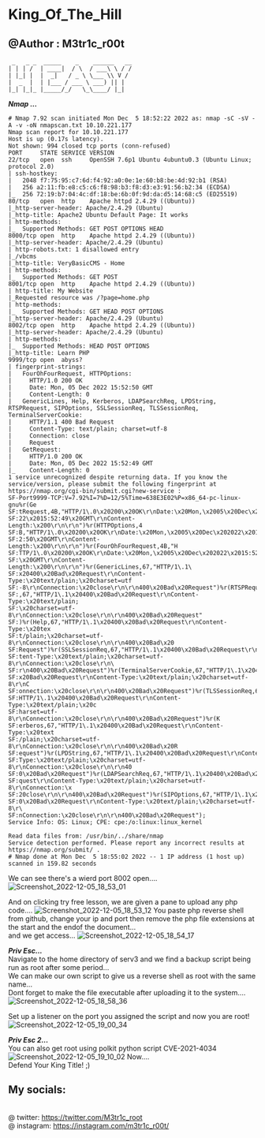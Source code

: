 # King_Of_The_Hill
## @Author : M3tr1c_r00t
```
 _   _ _  _____    _    ______   __
| | | /  | ____|  / \  / ___\ \ / /
| |_| |  |  _|   / _ \ \___ \\ V / 
|  _  |  | |___ / ___ \ ___) || |  
|_| |_|_ |_____/_/   \_\____/ |_|  

```

_**Nmap ...**_
```
# Nmap 7.92 scan initiated Mon Dec  5 18:52:22 2022 as: nmap -sC -sV -A -v -oN nmapscan.txt 10.10.221.177
Nmap scan report for 10.10.221.177
Host is up (0.17s latency).
Not shown: 994 closed tcp ports (conn-refused)
PORT     STATE SERVICE VERSION
22/tcp   open  ssh     OpenSSH 7.6p1 Ubuntu 4ubuntu0.3 (Ubuntu Linux; protocol 2.0)
| ssh-hostkey: 
|   2048 f7:75:95:c7:6d:f4:92:a0:0e:1e:60:b8:be:4d:92:b1 (RSA)
|   256 a2:11:fb:e8:c5:c6:f8:98:b3:f8:d3:e3:91:56:b2:34 (ECDSA)
|_  256 72:19:b7:04:4c:df:18:be:6b:0f:9d:da:d5:14:68:c5 (ED25519)
80/tcp   open  http    Apache httpd 2.4.29 ((Ubuntu))
|_http-server-header: Apache/2.4.29 (Ubuntu)
|_http-title: Apache2 Ubuntu Default Page: It works
| http-methods: 
|_  Supported Methods: GET POST OPTIONS HEAD
8000/tcp open  http    Apache httpd 2.4.29 ((Ubuntu))
|_http-server-header: Apache/2.4.29 (Ubuntu)
| http-robots.txt: 1 disallowed entry 
|_/vbcms
|_http-title: VeryBasicCMS - Home
| http-methods: 
|_  Supported Methods: GET POST
8001/tcp open  http    Apache httpd 2.4.29 ((Ubuntu))
| http-title: My Website
|_Requested resource was /?page=home.php
| http-methods: 
|_  Supported Methods: GET HEAD POST OPTIONS
|_http-server-header: Apache/2.4.29 (Ubuntu)
8002/tcp open  http    Apache httpd 2.4.29 ((Ubuntu))
|_http-server-header: Apache/2.4.29 (Ubuntu)
| http-methods: 
|_  Supported Methods: HEAD POST OPTIONS
|_http-title: Learn PHP
9999/tcp open  abyss?
| fingerprint-strings: 
|   FourOhFourRequest, HTTPOptions: 
|     HTTP/1.0 200 OK
|     Date: Mon, 05 Dec 2022 15:52:50 GMT
|     Content-Length: 0
|   GenericLines, Help, Kerberos, LDAPSearchReq, LPDString, RTSPRequest, SIPOptions, SSLSessionReq, TLSSessionReq, TerminalServerCookie: 
|     HTTP/1.1 400 Bad Request
|     Content-Type: text/plain; charset=utf-8
|     Connection: close
|     Request
|   GetRequest: 
|     HTTP/1.0 200 OK
|     Date: Mon, 05 Dec 2022 15:52:49 GMT
|_    Content-Length: 0
1 service unrecognized despite returning data. If you know the service/version, please submit the following fingerprint at https://nmap.org/cgi-bin/submit.cgi?new-service :
SF-Port9999-TCP:V=7.92%I=7%D=12/5%Time=638E3E02%P=x86_64-pc-linux-gnu%r(Ge
SF:tRequest,4B,"HTTP/1\.0\x20200\x20OK\r\nDate:\x20Mon,\x2005\x20Dec\x2020
SF:22\x2015:52:49\x20GMT\r\nContent-Length:\x200\r\n\r\n")%r(HTTPOptions,4
SF:B,"HTTP/1\.0\x20200\x20OK\r\nDate:\x20Mon,\x2005\x20Dec\x202022\x2015:5
SF:2:50\x20GMT\r\nContent-Length:\x200\r\n\r\n")%r(FourOhFourRequest,4B,"H
SF:TTP/1\.0\x20200\x20OK\r\nDate:\x20Mon,\x2005\x20Dec\x202022\x2015:52:50
SF:\x20GMT\r\nContent-Length:\x200\r\n\r\n")%r(GenericLines,67,"HTTP/1\.1\
SF:x20400\x20Bad\x20Request\r\nContent-Type:\x20text/plain;\x20charset=utf
SF:-8\r\nConnection:\x20close\r\n\r\n400\x20Bad\x20Request")%r(RTSPRequest
SF:,67,"HTTP/1\.1\x20400\x20Bad\x20Request\r\nContent-Type:\x20text/plain;
SF:\x20charset=utf-8\r\nConnection:\x20close\r\n\r\n400\x20Bad\x20Request"
SF:)%r(Help,67,"HTTP/1\.1\x20400\x20Bad\x20Request\r\nContent-Type:\x20tex
SF:t/plain;\x20charset=utf-8\r\nConnection:\x20close\r\n\r\n400\x20Bad\x20
SF:Request")%r(SSLSessionReq,67,"HTTP/1\.1\x20400\x20Bad\x20Request\r\nCon
SF:tent-Type:\x20text/plain;\x20charset=utf-8\r\nConnection:\x20close\r\n\
SF:r\n400\x20Bad\x20Request")%r(TerminalServerCookie,67,"HTTP/1\.1\x20400\
SF:x20Bad\x20Request\r\nContent-Type:\x20text/plain;\x20charset=utf-8\r\nC
SF:onnection:\x20close\r\n\r\n400\x20Bad\x20Request")%r(TLSSessionReq,67,"
SF:HTTP/1\.1\x20400\x20Bad\x20Request\r\nContent-Type:\x20text/plain;\x20c
SF:harset=utf-8\r\nConnection:\x20close\r\n\r\n400\x20Bad\x20Request")%r(K
SF:erberos,67,"HTTP/1\.1\x20400\x20Bad\x20Request\r\nContent-Type:\x20text
SF:/plain;\x20charset=utf-8\r\nConnection:\x20close\r\n\r\n400\x20Bad\x20R
SF:equest")%r(LPDString,67,"HTTP/1\.1\x20400\x20Bad\x20Request\r\nContent-
SF:Type:\x20text/plain;\x20charset=utf-8\r\nConnection:\x20close\r\n\r\n40
SF:0\x20Bad\x20Request")%r(LDAPSearchReq,67,"HTTP/1\.1\x20400\x20Bad\x20Re
SF:quest\r\nContent-Type:\x20text/plain;\x20charset=utf-8\r\nConnection:\x
SF:20close\r\n\r\n400\x20Bad\x20Request")%r(SIPOptions,67,"HTTP/1\.1\x2040
SF:0\x20Bad\x20Request\r\nContent-Type:\x20text/plain;\x20charset=utf-8\r\
SF:nConnection:\x20close\r\n\r\n400\x20Bad\x20Request");
Service Info: OS: Linux; CPE: cpe:/o:linux:linux_kernel

Read data files from: /usr/bin/../share/nmap
Service detection performed. Please report any incorrect results at https://nmap.org/submit/ .
# Nmap done at Mon Dec  5 18:55:02 2022 -- 1 IP address (1 host up) scanned in 159.82 seconds

```
We can see there's a wierd port 8002 open....
![Screenshot_2022-12-05_18_53_01](https://user-images.githubusercontent.com/99975622/207177925-9e11cf8c-1ef7-42e5-843e-1c28b7dd48e5.png)

And on clicking try free lesson, we are given a pane to upload any php code....
![Screenshot_2022-12-05_18_53_12](https://user-images.githubusercontent.com/99975622/207178104-2d5d3637-fd94-418c-9a7b-6a82a4db5717.png)
You paste php reverse shell from github, change your ip and port then remove the php file extensions at the start and the endof the document...
<br>and we get access...
![Screenshot_2022-12-05_18_54_17](https://user-images.githubusercontent.com/99975622/207178469-faca48ff-9b57-43a6-9d76-6fb7546e7084.png)

_**Priv Esc...**_
<br>Navigate to the home directory of serv3 and we find a backup script being run as root after some period...
<br> We can make our own script to give us a reverse shell as root with the same name...
<br>Dont forget to make the file executable after uploading it to the system....
![Screenshot_2022-12-05_18_58_36](https://user-images.githubusercontent.com/99975622/207181123-eb909ddf-74fc-4aaa-a664-e670aa4274be.png)

Set up a listener on the port you assigned the script and now you are root!
![Screenshot_2022-12-05_19_00_34](https://user-images.githubusercontent.com/99975622/207182293-cd17880a-092a-482a-b4bd-4db8d99651d9.png)

_**Priv Esc 2...**_
<br> You can also get root using polkit python script CVE-2021-4034
![Screenshot_2022-12-05_19_10_02](https://user-images.githubusercontent.com/99975622/207182478-18ec3c49-5760-4d5a-b509-96c11dd78aac.png)
Now....
<br>Defend Your King Title! 
;)
## My socials:
<br>@ twitter: https://twitter.com/M3tr1c_root
<br>@ instagram: https://instagram.com/m3tr1c_r00t/



